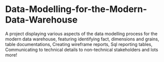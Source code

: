 # Data-Modelling-for-the-Modern-Data-Warehouse
A project displaying various aspects of the data modelling process for the modern data warehouse, featuring  identifying fact, dimensions and grains, table documentations, Creating wireframe reports, Sql reporting tables, Communicating to technical details to non-technical stakeholders and lots more!

